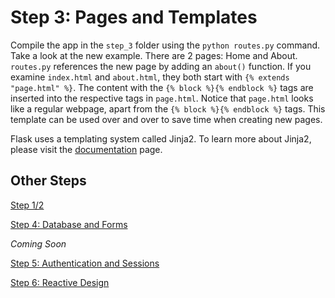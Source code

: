 # Step 3: Pages and Templates

Compile the app in the ```step_3``` folder using the ```python routes.py``` command. Take a look at the new example. There are 2 pages: Home and About. ```routes.py``` references the new page by adding an ```about()``` function. If you examine ```index.html``` and ```about.html```, they both start with ```{% extends "page.html" %}```. The content with the ```{% block %}{% endblock %}``` tags are inserted into the respective tags in ```page.html```. Notice that ```page.html``` looks like a regular webpage, apart from the ```{% block %}{% endblock %}``` tags. This template can be used over and over to save time when creating new pages.

Flask uses a templating system called Jinja2. To learn more about Jinja2, please visit the [documentation](http://jinja.pocoo.org/docs/2.9/) page.

## Other Steps

[Step 1/2](https://github.com/rsm5139/learning-flask)

[Step 4: Database and Forms](https://github.com/rsm5139/learning-flask/tree/master/step_4)

*Coming Soon*

[Step 5: Authentication and Sessions](https://github.com/rsm5139/learning-flask/tree/master/step_5)

[Step 6: Reactive Design](#)